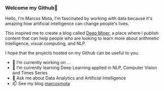 ### Welcome my Github👋

Hello, I'm Marcos Mota, I'm fascinated by working with data because it's amazing how artificial intelligence can change people's lives.

This inspired me to create a blog called [Deep Miner](https://deepminer.com.br/), a place where I publish content that can help people who are looking to learn more about arithmetic intelligence, visual computing, and NLP.

I hope that the projects hosted on my Github can be useful to you.

- 🔭 I’m currently working on ...
- 🌱 I’m currently learning Deep Learning applied in NLP, Computer Vision and Times Series
- 💬 Ask me about Data Analytics and Artificial Intelligence
- 📫 See my blog [marcosmota](marcosmota.com)
